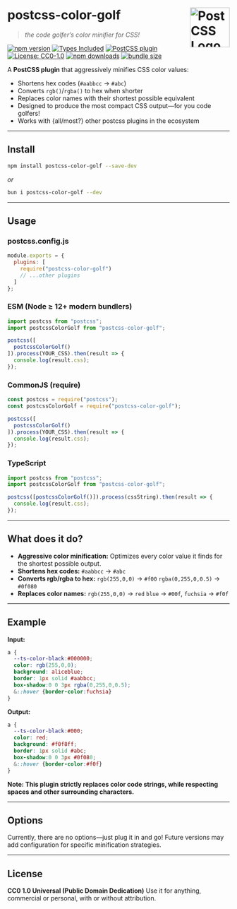 # postcss-color-golf [<img src="https://postcss.github.io/postcss/logo.svg" alt="PostCSS Logo" width="90" height="90" align="right">][PostCSS]

> _the code golfer’s color minifier for CSS!_

[![npm version](https://img.shields.io/npm/v/postcss-color-golf.svg)](https://www.npmjs.com/package/postcss-color-golf)
[![Types Included](https://img.shields.io/badge/types-included-blue.svg)](./dist/index.d.ts)
[![PostCSS plugin](https://img.shields.io/badge/postcss-plugin-blue.svg?logo=postcss)](https://github.com/postcss/postcss)
[![License: CC0-1.0](https://img.shields.io/badge/license-CC0--1.0-blue.svg)](LICENSE)
[![npm downloads](https://img.shields.io/npm/dm/postcss-color-golf.svg)](https://www.npmjs.com/package/postcss-color-golf)
[![bundle size](https://img.shields.io/bundlephobia/minzip/postcss-color-golf)](https://bundlephobia.com/result?p=postcss-color-golf)

A **PostCSS plugin** that aggressively minifies CSS color values:
- Shortens hex codes (`#aabbcc` → `#abc`)
- Converts `rgb()`/`rgba()` to hex when shorter
- Replaces color names with their shortest possible equivalent
- Designed to produce the most compact CSS output—for you code golfers!
- Works with {all/most?} other postcss plugins in the ecosystem

---

## Install

```bash
npm install postcss-color-golf --save-dev
```
_or_
```bash
bun i postcss-color-golf --dev
```
---

## Usage

### postcss.config.js

```js
module.exports = {
  plugins: [
    require("postcss-color-golf")
    // ...other plugins
  ]
};
```

### ESM (Node ≥ 12+ modern bundlers)

```js
import postcss from "postcss";
import postcssColorGolf from "postcss-color-golf";

postcss([
  postcssColorGolf()
]).process(YOUR_CSS).then(result => {
  console.log(result.css);
});
```

### CommonJS (require)

```js
const postcss = require("postcss");
const postcssColorGolf = require("postcss-color-golf");

postcss([
  postcssColorGolf()
]).process(YOUR_CSS).then(result => {
  console.log(result.css);
});
```

### TypeScript

```ts
import postcss from "postcss";
import postcssColorGolf from "postcss-color-golf";

postcss([postcssColorGolf()]).process(cssString).then(result => {
  console.log(result.css);
});
```

---

## What does it do?

- **Aggressive color minification:**
Optimizes every color value it finds for the shortest possible output.
- **Shortens hex codes:**
    `#aabbcc` → `#abc`
- **Converts rgb/rgba to hex:**
    `rgb(255,0,0)` → `#f00`
    `rgba(0,255,0,0.5)` → `#0f080`
- **Replaces color names:**
    `rgb(255,0,0)` → `red`
    `blue` → `#00f`, `fuchsia` → `#f0f`

---

## Example

**Input:**
```css
a {
  --ts-color-black:#000000;
  color: rgb(255,0,0);
  background: aliceblue;
  border: 1px solid #aabbcc;
  box-shadow:0 0 3px rgba(0,255,0,0.5);
  &::hover {border-color:fuchsia}
}
```

**Output:**
```css
a {
  --ts-color-black:#000;
  color: red;
  background: #f0f8ff;
  border: 1px solid #abc;
  box-shadow:0 0 3px #0f080;
  &::hover {border-color:#f0f}
}
```

__Note: This plugin strictly replaces color code strings, while respecting spaces and other surrounding characters.__

---

## Options

Currently, there are no options—just plug it in and go!
Future versions may add configuration for specific minification strategies.

---

## License

**CC0 1.0 Universal (Public Domain Dedication)**
Use it for anything, commercial or personal, with or without attribution.

[PostCSS]: https://github.com/postcss/postcss
